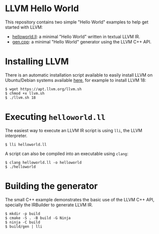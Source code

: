 # LLVM Hello World

This repository contains two simple "Hello World" examples to help get started with LLVM:

* [helloworld.ll](helloworld.ll): a minimal "Hello World" written in textual LLVM IR.
* [gen.cpp](gen.cpp): a minimal "Hello World" generator using the LLVM C++ API.

# Installing LLVM

There is an automatic installation script available to easily install
LLVM on Ubuntu/Debian systems available [here](https://apt.llvm.org/), for 
example to install LLVM 18:

```shell
$ wget https://apt.llvm.org/llvm.sh
$ chmod +x llvm.sh
$ ./llvm.sh 18
```

# Executing `helloworld.ll`

The easiest way to execute an LLVM IR script is using `lli`, the LLVM interpreter.

```shell
$ lli helloworld.ll
```

A script can also be compiled into an executable using `clang`:

```shell
$ clang helloworld.ll -o helloworld
$ ./helloworld
```

# Building the generator

The small C++ example demonstrates the basic use of the LLVM C++ API,
specially the IRBuilder to generate LLVM IR.

```shell
$ mkdir -p build
$ cmake -S . -B build -G Ninja
$ ninja -C build
$ build/gen | lli
```
